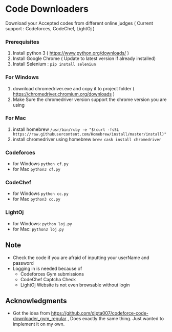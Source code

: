 # Code Downloaders

Download your Accepted codes from different online judges ( Current support : Codeforces, CodeChef, LightOj )

### Prerequisites

1. Install python 3 ( https://www.python.org/downloads/ )
2. Install Google Chrome ( Update to latest version if already installed)
3. Install Selenium : `pip install selenium`

### For Windows
1. download chromedriver.exe and copy it to project folder ( https://chromedriver.chromium.org/downloads )
2. Make Sure the chromedriver version support the chrome version you are using

### For Mac
1. install homebrew ` /usr/bin/ruby -e "$(curl -fsSL https://raw.githubusercontent.com/Homebrew/install/master/install)" `
2. install chromedriver using homebrew `brew cask install chromedriver`


### Codeforces
- for Windows `python cf.py`
- for Mac `python3 cf.py`

### CodeChef
- for Windows `python cc.py`
- for Mac `python3 cc.py`

### LightOj
- for Windows: `python loj.py`
- for Mac: `python3 loj.py`

## Note
- Check the code if you are afraid of inputting your userName and password
- Logging in is needed because of
  - Codeforces Gym submissions
  - CodeChef Captcha Check
  - LightOj Website is not even browsable without login

## Acknowledgments
* Got the idea from https://github.com/dipta007/codeforce-code-downloader_gym_regular , Does exactly the same thing. Just wanted to implement it on my own.
